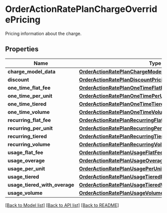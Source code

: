 # OrderActionRatePlanChargeOverridePricing

Pricing information about the charge. 
## Properties
Name | Type | Description | Notes
------------ | ------------- | ------------- | -------------
**charge_model_data** | [**OrderActionRatePlanChargeModelDataOverride**](OrderActionRatePlanChargeModelDataOverride.md) |  | [optional] 
**discount** | [**OrderActionRatePlanDiscountPricingOverride**](OrderActionRatePlanDiscountPricingOverride.md) |  | [optional] 
**one_time_flat_fee** | [**OrderActionRatePlanOneTimeFlatFeePricingOverride**](OrderActionRatePlanOneTimeFlatFeePricingOverride.md) |  | [optional] 
**one_time_per_unit** | [**OrderActionRatePlanOneTimePerUnitPricingOverride**](OrderActionRatePlanOneTimePerUnitPricingOverride.md) |  | [optional] 
**one_time_tiered** | [**OrderActionRatePlanOneTimeTieredPricingOverride**](OrderActionRatePlanOneTimeTieredPricingOverride.md) |  | [optional] 
**one_time_volume** | [**OrderActionRatePlanOneTimeVolumePricingOverride**](OrderActionRatePlanOneTimeVolumePricingOverride.md) |  | [optional] 
**recurring_flat_fee** | [**OrderActionRatePlanRecurringFlatFeePricingOverride**](OrderActionRatePlanRecurringFlatFeePricingOverride.md) |  | [optional] 
**recurring_per_unit** | [**OrderActionRatePlanRecurringPerUnitPricingOverride**](OrderActionRatePlanRecurringPerUnitPricingOverride.md) |  | [optional] 
**recurring_tiered** | [**OrderActionRatePlanRecurringTieredPricingOverride**](OrderActionRatePlanRecurringTieredPricingOverride.md) |  | [optional] 
**recurring_volume** | [**OrderActionRatePlanRecurringVolumePricingOverride**](OrderActionRatePlanRecurringVolumePricingOverride.md) |  | [optional] 
**usage_flat_fee** | [**OrderActionRatePlanUsageFlatFeePricingOverride**](OrderActionRatePlanUsageFlatFeePricingOverride.md) |  | [optional] 
**usage_overage** | [**OrderActionRatePlanUsageOveragePricingOverride**](OrderActionRatePlanUsageOveragePricingOverride.md) |  | [optional] 
**usage_per_unit** | [**OrderActionRatePlanUsagePerUnitPricingOverride**](OrderActionRatePlanUsagePerUnitPricingOverride.md) |  | [optional] 
**usage_tiered** | [**OrderActionRatePlanUsageTieredPricingOverride**](OrderActionRatePlanUsageTieredPricingOverride.md) |  | [optional] 
**usage_tiered_with_overage** | [**OrderActionRatePlanUsageTieredWithOveragePricingOverride**](OrderActionRatePlanUsageTieredWithOveragePricingOverride.md) |  | [optional] 
**usage_volume** | [**OrderActionRatePlanUsageVolumePricingOverride**](OrderActionRatePlanUsageVolumePricingOverride.md) |  | [optional] 

[[Back to Model list]](../README.md#documentation-for-models) [[Back to API list]](../README.md#documentation-for-api-endpoints) [[Back to README]](../README.md)


